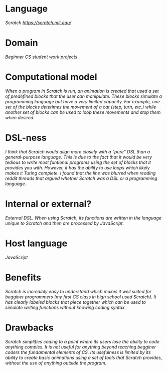 # Language

_Scratch https://scratch.mit.edu/_

# Domain

_Beginner CS student work projects_

# Computational model

_When a program in Scratch is run, an animation is created that used a set of predefined blocks that the user can manipulate. 
These blocks simulate a programming language but have a very limited capacity. For example, one set of the blocks deterimes 
the movement of a cat (step, turn, etc.) while another set of blocks can be used to loop these movements and stop them when desired._

# DSL-ness

_I think that Scratch would align more closely with a "pure" DSL than a general-purpose language. This is due to the fact 
that it would be very tedious to write most funtional programs using the set of blocks that it provides you with. However, it 
has the ability to use loops which likely makes it Turing complete. I found that the line was blurred when reading reddit 
threads that argued whether Scratch was a DSL or a programming language._

# Internal or external?

_External DSL. When using Scratch, its functions are written in the language unique to Scratch and then are processed by JavaScript._

# Host language

_JavaScript_

# Benefits

_Scratch is incredibly easy to understand which makes it well suited for begginer programmers (my first CS class in high school used Scratch).
It has clearly labeled blocks that piece together which can be used to simulate writing functions without knowing coding syntax._

# Drawbacks

_Scratch simplifies coding to a point where its users lose the ability to code anything complex. It is not useful for anything beyond
teaching begginer coders the fundamental elements of CS. Its usefulness is limited by its ability to create basic animations using a set of
tools that Scratch provides, without the use of anything outside the program._
